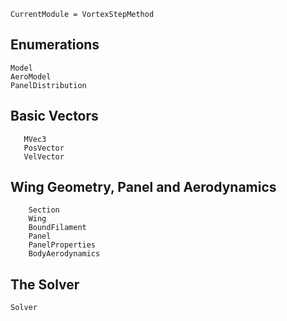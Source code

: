 ```@meta
CurrentModule = VortexStepMethod
```
## Enumerations
```@docs
Model
AeroModel
PanelDistribution
```

## Basic Vectors
```@docs
   MVec3
   PosVector
   VelVector
```

## Wing Geometry, Panel and Aerodynamics
```@docs
    Section
    Wing
    BoundFilament
    Panel
    PanelProperties
    BodyAerodynamics
```

## The Solver
```@docs
Solver
```
